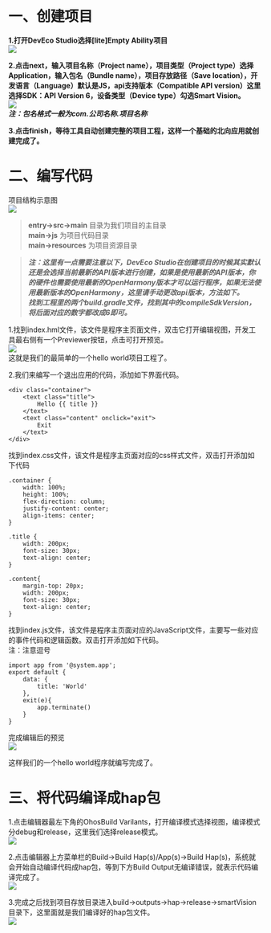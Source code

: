 # 一、创建项目
__1.打开DevEco Studio选择[lite]Empty Ability项目__<br>
![](./figures/hello_20211101174605.png)<br>

__2.点击next，输入项目名称（Project name），项目类型（Project type）选择Application，输入包名（Bundle name），项目存放路径（Save location），开发语言（Language）默认是JS，api支持版本（Compatible API version）这里选择SDK：API Version 6，设备类型（Device type）勾选Smart Vision。__ <br>
![](./figures/hello_20211101184726.png)<br>
___注：包名格式一般为com.公司名称.项目名称___<br>

__3.点击finish，等待工具自动创建完整的项目工程，这样一个基础的北向应用就创建完成了。__<br>

# 二、编写代码
项目结构示意图<br>
![](./figures/hello_20211101185444.png)<br>

> __entry->src->main__ 目录为我们项目的主目录<br>
> __main->js__ 为项目代码目录<br>
> __main->resources__ 为项目资源目录<br>

>___注：这里有一点需要注意以下，DevEco Studio在创建项目的时候其实默认还是会选择当前最新的API版本进行创建，如果是使用最新的API版本，你的硬件也需要使用最新的OpenHarmony版本才可以运行程序，如果无法使用最新版本的OpenHarmony，这里请手动更改api版本，方法如下。<br>
找到工程里的两个build.gradle文件，找到其中的compileSdkVersion，将后面对应的数字都改成6即可。___<br>

1.找到index.hml文件，该文件是程序主页面文件，双击它打开编辑视图，开发工具最右侧有一个Previewer按钮，点击可打开预览。<br>
![](./figures/hello_20211101192311.png)<br>
这就是我们的最简单的一个hello world项目工程了。

2.我们来编写一个退出应用的代码，添加如下界面代码。<br>
```
<div class="container">
    <text class="title">
        Hello {{ title }}
    </text>
    <text class="content" onclick="exit">
        Exit
    </text>
</div>
```
找到index.css文件，该文件是程序主页面对应的css样式文件，双击打开添加如下代码<br>
```
.container {
    width: 100%;
    height: 100%;
    flex-direction: column;
    justify-content: center;
    align-items: center;
}

.title {
    width: 200px;
    font-size: 30px;
    text-align: center;
}

.content{
    margin-top: 20px;
    width: 200px;
    font-size: 30px;
    text-align: center;
}
```
找到index.js文件，该文件是程序主页面对应的JavaScript文件，主要写一些对应的事件代码和逻辑函数。双击打开添加如下代码。<br>
注：注意逗号<br>
```
import app from '@system.app';
export default {
    data: {
        title: 'World'
    },
    exit(e){
        app.terminate()
    }
}
```

完成编辑后的预览<br>
![](./figures/hello_20211101193900.png)

这样我们的一个hello world程序就编写完成了。<br>

# 三、将代码编译成hap包
1.点击编辑器最左下角的OhosBuild Varilants，打开编译模式选择视图，编译模式分debug和release，这里我们选择release模式。<br>
![](./figures/hello_20211101194948.png)<br>

2.点击编辑器上方菜单栏的Build->Build Hap(s)/App(s)->Build Hap(s)，系统就会开始自动编译代码成hap包，等到下方Build Output无编译错误，就表示代码编译完成了。<br>
![](./figures/hello_20211101195422.png)<br>

3.完成之后找到项目存放目录进入build->outputs->hap->release->smartVision目录下，这里面就是我们编译好的hap包文件。<br>
![](./figures/hello_20211101200350.png)<br>